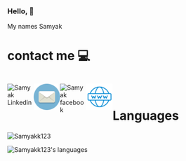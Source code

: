 ### Hello, 👋

My names Samyak 

# contact me :computer:
  <br>
  <a href="https://www.linkedin.com/in/samyak-mehta2/">
  <img align="left" alt="Samyak Linkedin" width="60px" src="https://raw.githubusercontent.com/peterthehan/peterthehan/master/assets/linkedin.svg" style="max-width:100%;">
  </a>
  <!-- Fix this one tmrw -->
  <a href="mailto:samyakmehta@mail.utoronto.ca">
    <img align="left" alt="Samyak Linkedin" width="60px" src="https://github.com/Samyakk123/Samyakk123/blob/main/icons/mail.png" style="max-width:100%;">
  </a>
  <a href="https://www.facebook.com/samyak.mt/">
    <img align="left" alt="Samyak facebook" width="60px" src="https://github.com/peterthehan/peterthehan/blob/master/assets/facebook.svg" style="max-width:100%;">
  </a>

  <a href="https://samyakmehta.me/">
    <img align="left" alt="Samyak facebook" width="60px" height="60px" src="https://github.com/Samyakk123/Samyakk123/blob/main/icons/website.png" style="max-width:100%;">
  </a>
</br>

# Languages
<img align="center" alt="Samyakk123" src="https://komarev.com/ghpvc/?username=Samyakk123"/>

<p align="left">
  <img alt="Samyakk123's languages" src="https://github-readme-stats.vercel.app/api/top-langs/?username=Samyakk123&langs_count=6&layout=compact&theme=dark"/>
</p>

<!--
**Samyakk123/Samyakk123** is a ✨ _special_ ✨ repository because its `README.md` (this file) appears on your GitHub profile.

Here are some ideas to get you started:
...
- 🔭 I’m currently working on ...
- 🌱 I’m currently learning ...
- 👯 I’m looking to collaborate on ...
- 🤔 I’m looking for help with ...
- 💬 Ask me about ...
- 📫 How to reach me: ...
- 😄 Pronouns: ...
- ⚡ Fun fact: ...
-->

[1]: https://samyakmehta.me/
[2]: https://www.linkedin.com/in/samyak-mehta2/
[3]: https://www.facebook.com/samyak.mt/
[4]: https://samyakmehta.me/
